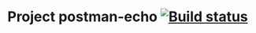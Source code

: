 # Project postman-echo  [![Build status](https://ci.appveyor.com/api/projects/status/ex7xd6wbenyi1xsf/branch/master?svg=true)](https://ci.appveyor.com/project/OlgaLetkova/postman-echo/branch/master)